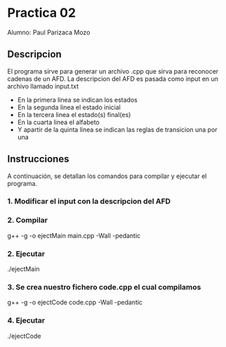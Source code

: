 #   Practica 02

Alumno: Paul Parizaca Mozo

##  Descripcion

El programa sirve para generar un archivo .cpp que sirva para reconocer cadenas de un AFD.
La descripcion del AFD es pasada como input en un archivo llamado input.txt
- En la primera linea se indican los estados 
- En la segunda linea el estado inicial
- En la tercera linea el estado(s) final(es)
- En la cuarta linea el alfabeto
- Y apartir de la quinta linea se indican las reglas de transicion una por una

##  Instrucciones 

A continuación, se detallan los comandos para compilar y ejecutar el programa.

### 1. Modificar el input con la descripcion del AFD

### 2. Compilar 

g++ -g -o ejectMain main.cpp -Wall -pedantic

### 2. Ejecutar 

./ejectMain

### 3. Se crea nuestro fichero code.cpp el cual compilamos 

g++ -g -o ejectCode code.cpp -Wall -pedantic

### 4. Ejecutar 

./ejectCode



